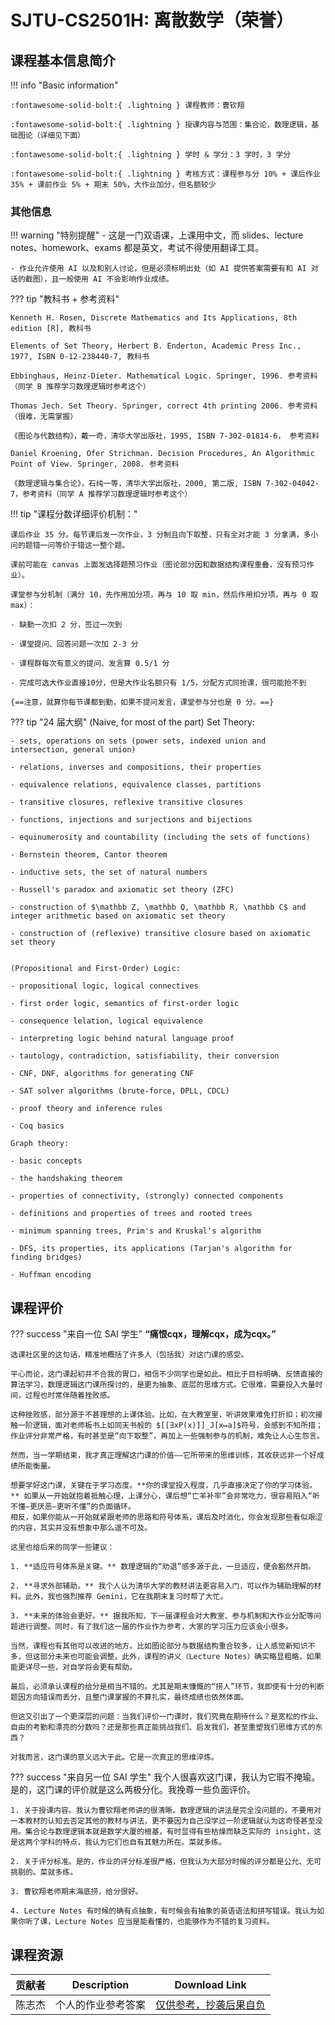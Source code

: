# SJTU-CS2501H: 离散数学（荣誉）

<!-- 课程的基本信息简介 -->
<!-- 这一部分主要记录老师们上课的客观信息，例如考核方式和授课范围等 -->
## 课程基本信息简介

<!-- 下面一行请勿删除，注意缩进 -->
<!-- markdown 格式详见: https://squidfunk.github.io/mkdocs-material/reference/admonitions/ -->
!!! info "Basic information"

    :fontawesome-solid-bolt:{ .lightning } 课程教师：曹钦翔

    :fontawesome-solid-bolt:{ .lightning } 授课内容与范围：集合论，数理逻辑，基础图论（详细见下面）

    :fontawesome-solid-bolt:{ .lightning } 学时 & 学分：3 学时，3 学分

    :fontawesome-solid-bolt:{ .lightning } 考核方式：课程参与分 10% + 课后作业 35% + 课前作业 5% + 期末 50%，大作业加分，但名额较少


<!-- You are free to add some contents in it! -->
### 其他信息

!!! warning "特别提醒"
    - 这是一门双语课，上课用中文，而 slides、lecture notes、homework、exams 都是英文，考试不得使用翻译工具。

    - 作业允许使用 AI 以及和别人讨论，但是必须标明出处（如 AI 提供答案需要有和 AI 对话的截图），且一般使用 AI 不会影响作业成绩。

??? tip "教科书 + 参考资料"

    Kenneth H. Rosen, Discrete Mathematics and Its Applications, 8th edition [R], 教科书

    Elements of Set Theory, Herbert B. Enderton, Academic Press Inc., 1977, ISBN 0-12-238440-7, 教科书

    Ebbinghaus, Heinz-Dieter. Mathematical Logic. Springer, 1996. 参考资料（同学 B 推荐学习数理逻辑时参考这个）

    Thomas Jech. Set Theory. Springer, correct 4th printing 2006. 参考资料（很难，无需掌握）

    《图论与代数结构》，戴一奇，清华大学出版社，1995, ISBN 7-302-01814-6， 参考资料

    Daniel Kroening, Ofer Strichman. Decision Procedures, An Algorithmic Point of View. Springer, 2008. 参考资料

    《数理逻辑与集合论》，石纯一等，清华大学出版社，2000, 第二版, ISBN 7-302-04042-7，参考资料（同学 A 推荐学习数理逻辑时参考这个）

!!! tip "课程分数详细评价机制："

    课后作业 35 分。每节课后发一次作业，3 分制且向下取整，只有全对才能 3 分拿满，多小问的题错一问等价于错这一整个题。

    课前可能在 canvas 上面发选择题预习作业（图论部分因和数据结构课程重叠，没有预习作业）。

    课堂参与分机制（满分 10，先作用加分项，再与 10 取 min，然后作用扣分项，再与 0 取 max）：

    - 缺勤一次扣 2 分，签过一次到

    - 课堂提问、回答问题一次加 2-3 分

    - 课程群每次有意义的提问、发言算 0.5/1 分

    - 完成可选大作业直接10分，但是大作业名额只有 1/5，分配方式同抢课，很可能抢不到

    {==注意，就算你每节课都到勤，如果不提问发言，课堂参与分也是 0 分。==}


??? tip "24 届大纲"
    (Naive, for most of the part) Set Theory:

    - sets, operations on sets (power sets, indexed union and intersection, general union)

    - relations, inverses and compositions, their properties

    - equivalence relations, equivalence classes, partitions

    - transitive closures, reflexive transitive closures

    - functions, injections and surjections and bijections

    - equinumerosity and countability (including the sets of functions)

    - Bernstein theorem, Cantor theorem

    - inductive sets, the set of natural numbers

    - Russell's paradox and axiomatic set theory (ZFC)

	- construction of $\mathbb Z, \mathbb Q, \mathbb R, \mathbb C$ and integer arithmetic based on axiomatic set theory

	- construction of (reflexive) transitive closure based on axiomatic set theory


	(Propositional and First-Order) Logic:

    - propositional logic, logical connectives

    - first order logic, semantics of first-order logic

    - consequence lelation, logical equivalence

    - interpreting logic behind natural language proof

    - tautology, contradiction, satisfiability, their conversion

    - CNF, DNF, algorithms for generating CNF

    - SAT solver algorithms (brute-force, DPLL, CDCL)

    - proof theory and inference rules

    - Coq basics

	Graph theory:

	- basic concepts

    - the handshaking theorem

    - properties of connectivity, (strongly) connected components

    - definitions and properties of trees and rooted trees

    - minimum spanning trees, Prim's and Kruskal's algorithm

    - DFS, its properties, its applications (Tarjan's algorithm for finding bridges)

    - Huffman encoding


<!-- 对课程的主观性评价请放在这里，包括对学弟学妹的建议等等 -->
<!-- markdown 格式详见: https://squidfunk.github.io/mkdocs-material/reference/admonitions/ -->
## 课程评价


??? success "来自一位 SAI 学生"
    **“痛恨cqx，理解cqx，成为cqx。”**

    选课社区里的这句话，精准地概括了许多人（包括我）对这门课的感受。

    平心而论，这门课起初并不合我的胃口，相信不少同学也是如此。相比于目标明确、反馈直接的算法学习，数理逻辑这门课所探讨的，是更为抽象、底层的思维方式。它很难，需要投入大量时间，过程也时常伴随着挫败感。

    这种挫败感，部分源于不甚理想的上课体验。比如，在大教室里，听讲效果难免打折扣；初次接触一阶逻辑，面对老师板书上如同天书般的 $[[∃xP(x)]]_J[x↦a]$符号，会感到不知所措；
    作业评分非常严格，有时甚至是“向下取整”，再加上一些强制参与的机制，难免让人心生怨言。

    然而，当一学期结束，我才真正理解这门课的价值——它所带来的思维训练，其收获远非一个好成绩所能衡量。

    想要学好这门课，关键在于学习态度。**你的课堂投入程度，几乎直接决定了你的学习体验。** 如果从一开始就抱着抵触心理，上课分心，课后想“亡羊补牢”会非常吃力，很容易陷入“听不懂—更厌恶—更听不懂”的负面循环。
    相反，如果你能从一开始就紧跟老师的思路和符号体系，课后及时消化，你会发现那些看似艰涩的内容，其实并没有想象中那么遥不可及。

    这里也给后来的同学一些建议：

    1. **适应符号体系是关键。** 数理逻辑的“劝退”感多源于此，一旦适应，便会豁然开朗。

    2. **寻求外部辅助。** 我个人认为清华大学的教材讲法更容易入门，可以作为辅助理解的材料。此外，我也强烈推荐 Gemini，它在我期末复习时帮了大忙。

    3. **未来的体验会更好。** 据我所知，下一届课程会对大教室、参与机制和大作业分配等问题进行调整。同时，有了我们这一届的作业作为参考，大家的学习压力应该会小很多。

    当然，课程也有其他可以改进的地方。比如图论部分与数据结构重合较多，让人感觉新知识不多，但这部分未来也可能会调整。此外，课程的讲义（Lecture Notes）确实略显粗略，如果能更详尽一些，对自学将会更有帮助。

    最后，必须承认课程的给分是相当不错的。尤其是期末慷慨的“捞人”环节，我即使有十分的判断题因方向错误而丢分，且整门课掌握的不算扎实，最终成绩也依然体面。

    但这又引出了一个更深层的问题：当我们评价一门课时，我们究竟在期待什么？是宽松的作业、自由的考勤和漂亮的分数吗？还是那些真正能挑战我们、启发我们，甚至重塑我们思维方式的东西？

    对我而言，这门课的意义远大于此。它是一次真正的思维淬炼。

??? success "来自另一位 SAI 学生"
	我个人很喜欢这门课，我认为它瑕不掩瑜。是的，这门课的评价就是这么两极分化。我挽尊一些负面评价。

	1. 关于授课内容。我认为曹钦翔老师讲的很清晰。数理逻辑的讲法是完全没问题的，不要用对一本教材的认知去否定其他的教材与讲法，更不要因为自己没学过一阶逻辑就认为这奇怪甚至没用。集合论与数理逻辑本就是数学大厦的根基，有时显得有些枯燥而缺乏实际的 insight，这是这两个学科的特点，我认为它们也自有其魅力所在。菜就多练。

	2. 关于评分标准。是的，作业的评分标准很严格，但我认为大部分时候的评分都是公允、无可挑剔的。菜就多练。

	3. 曹钦翔老师期末海底捞，给分很好。

	4. Lecture Notes 有时候的确有点抽象，有时候会有抽象的英语语法和拼写错误。我认为如果你听了课，Lecture Notes 应当是能看懂的，也能够作为不错的复习资料。



## 课程资源

<!-- PDF or zip-->
<!-- icons for pdf :fontawesome-solid-file-pdf:{ .saic } -->
<!-- icons for zip :fontawesome-solid-file-zipper:{ .saic } -->
<!-- 存储链接推荐使用jbox云盘或者其他云服务器，在表格中只需要贴上下载链接即可，建议zip或者PDF文件，贴其他网站的链接也可以 -->


| 贡献者            |   Description        |     Download Link                  |
| ----            |------                | ------------------------------------ |
| 陈志杰 | 个人的作业参考答案 | [仅供参考，抄袭后果自负](https://github.com/melonTree68/discrete-mathematics-homework) |



